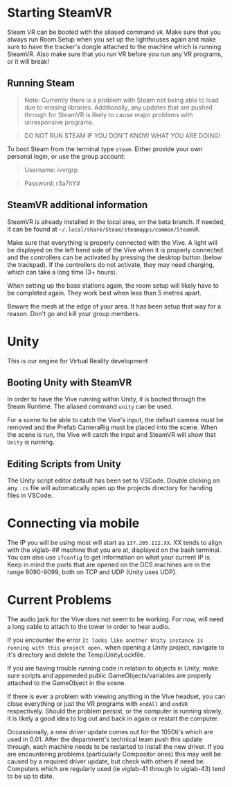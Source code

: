 # Starting SteamVR

Steam VR can be booted with the aliased command `VR`. Make sure that you always run Room Setup when you set up the lighthouses again and make sure to have the tracker's dongle attached to the machine which is running SteamVR. Also make sure that you run VR before you run any VR programs, or it will break!

## Running Steam

> Note: Currently there is a problem with Steam not being able to load due to missing libraries. Additionally, any updates that are pushed through for SteamVR is likely to cause major problems with unresponsive programs.

> DO NOT RUN STEAM IF YOU DON'T KNOW WHAT YOU ARE DOING!

To boot Steam from the terminal type `steam`.
Either provide your own personal login, or use the group account:

> Username: ivvrgrp

> Password: r3a7itY#

## SteamVR additional information

SteamVR is already installed in the local area, on the beta branch. If needed, it can be found at `~/.local/share/Steam/steamapps/common/SteamVR`.

Make sure that everything is properly connected with the Vive. A light will be displayed on the left hand side of the Vive when it is properly connected and the controllers can be activated by pressing the desktop button (below the trackpad). If the controllers do not activate, they may need charging, which can take a long time (3+ hours).

When setting up the base stations again, the room setup will likely have to be completed again. They work best when less than 5 metres apart.

Beware the mesh at the edge of your area. It has been setup that way for a reason. Don't go and kill your group members.

# Unity

This is our engine for Virtual Reality development

## Booting Unity with SteamVR

In order to have the Vive running within Unity, it is booted through the Steam Runtime. The aliased command `unity` can be used.

For a scene to be able to catch the Vive's input, the default camera must be removed and the Prefab CameraRig must be placed into the scene. When the scene is run, the Vive will catch the input and SteamVR will show that `Unity` is running.

## Editing Scripts from Unity

The Unity script editor default has been set to VSCode. Double clicking on any `.cs` file will automatically open up the projects directory for handing files in VSCode.

# Connecting via mobile

The IP you will be using most will start as `137.205.112.XX`. XX tends to align with the viglab-## machine that you are at, displayed on the bash terminal. You can also use `ifconfig` to get information on what your current IP is. Keep in mind the ports that are opened on the DCS machines are in the range 9090-9099, both on TCP and UDP (Unity uses UDP).

# Current Problems

The audio jack for the Vive does not seem to be working. For now, will need a long cable to attach to the tower in order to hear audio.

If you encounter the error `It looks like another Unity instance is running with this project open.` when opening a Unity project, navigate to it's directory and delete the Temp/UnityLockfile.

If you are having trouble running code in relation to objects in Unity, make sure scripts and appeneded public GameObjects/variables are properly attached to the GameObject in the scene.

If there is ever a problem with viewing anything in the Vive headset, you can close everything or just the VR programs with `endAll` and `endVR` respectively. Should the problem persist, or the computer is running slowly, it is likely a good idea to log out and back in again or restart the computer.

Occassionally, a new driver update comes out for the 1050ti's which are used in 0.01. After the department's technical team push this update through, each machine needs to be restarted to install the new driver. If you are encountering problems (particularly Compositor ones) this may well be caused by a required driver update, but check with others if need be. Computers which are regularly used (ie viglab-41 through to viglab-43) tend to be up to date.
